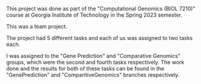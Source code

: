 This project was done as part of the "Computational Genomics (BIOL 7210)" course at Georgia Institute of Technology in the Spring 2023 semester. 

This was a team project.

The project had 5 different tasks and each of us was assigned to two tasks each. 

I was assigned to the "Gene Prediction" and "Comparative Genomics" groups, which were the second and fourth tasks respectively. The work done and the results for both of these tasks can be found in the "GenePrediction" and "ComparitiveGenomics" branches respectively.
